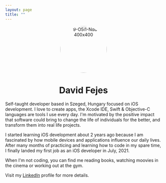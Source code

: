 ```yaml
---
layout: page
title: ""
---
```


<div style="text-align: center"><img src="https://i.ibb.co/YfVckJY/9-O5i1-Ndu-400x400.jpg" alt="9-O5i1-Ndu-400x400" border="0" width=150 height=150 style="border-radius:50%"></div>
<div style="text-align: center"><h1 style="font-size:200%;">David Fejes</h1></div>
Self-taught developer based in Szeged, Hungary focused on iOS development. I love to create apps, the Xcode IDE, Swift & Objective-C languages are tools I use every day. 
I'm motivated by the positive impact that software could bring to change the life of individuals for the better, and transform them into real life projects.

I started learning iOS development about 2 years ago because I am fascinated by how mobile devices and applications influence our daily lives.
After many months of practicing and learning how to code in my spare time, I finally landed my first job as an iOS developer in July, 2021.
  
When I'm not coding, you can find me reading books, watching moovies in the cinema or working out at the gym.  
  
Visit my [LinkedIn](https://www.linkedin.com/in/dávid-fejes-b02316212/) profile for more details.



